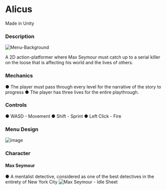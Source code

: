 # Alicus
Made in Unity 

### Description 

![Menu-Background](https://github.com/ReggieSimon/Alicus/assets/70024190/fda3778c-2432-40ae-8321-2585f56928eb)

A 2D action-platformer where Max Seymour must catch up to a serial killer on the loose
that is affecting his world and the lives of others.

### Mechanics

● The player must pass through every level for the narrative of the story to progress
● The player has three lives for the entire playthrough.


### Controls 

● WASD - Movement 
● Shift - Sprint
● Left Click - Fire 

### Menu Design 
![image](https://github.com/ReggieSimon/Alicus/assets/70024190/e183af07-c91a-4d72-bcb3-c872119dc47a)

### Character 

#### Max Seymour 
● A mentalist detective, considered as one of
the best detectives in the entirety of New York City
![Max Seymour - Idle Sheet](https://github.com/ReggieSimon/Alicus/assets/70024190/06f27b11-f012-4ee9-a2cd-ed168cbd51a2)




